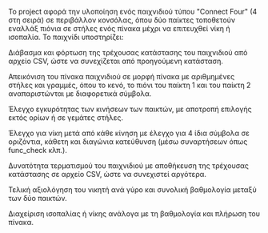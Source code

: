 Το project αφορά την υλοποίηση ενός παιχνιδιού τύπου "Connect Four" (4 στη σειρά) σε περιβάλλον κονσόλας, όπου δύο παίκτες τοποθετούν εναλλάξ πιόνια σε στήλες ενός πίνακα μέχρι να επιτευχθεί νίκη ή ισοπαλία. Το παιχνίδι υποστηρίζει:

Διάβασμα και φόρτωση της τρέχουσας κατάστασης του παιχνιδιού από αρχείο CSV, ώστε να συνεχίζεται από προηγούμενη κατάσταση.

Απεικόνιση του πίνακα παιχνιδιού σε μορφή πίνακα με αριθμημένες στήλες και γραμμές, όπου το κενό, το πιόνι του παίκτη 1 και του παίκτη 2 αναπαριστώνται με διαφορετικά σύμβολα.

Έλεγχο εγκυρότητας των κινήσεων των παικτών, με αποτροπή επιλογής εκτός ορίων ή σε γεμάτες στήλες.

Έλεγχο για νίκη μετά από κάθε κίνηση με έλεγχο για 4 ίδια σύμβολα σε οριζόντια, κάθετη και διαγώνια κατεύθυνση (μέσω συναρτήσεων όπως func_check κλπ.).

Δυνατότητα τερματισμού του παιχνιδιού με αποθήκευση της τρέχουσας κατάστασης σε αρχείο CSV, ώστε να συνεχιστεί αργότερα.

Τελική αξιολόγηση του νικητή ανά γύρο και συνολική βαθμολογία μεταξύ των δύο παικτών.

Διαχείριση ισοπαλίας ή νίκης ανάλογα με τη βαθμολογία και πλήρωση του πίνακα.
